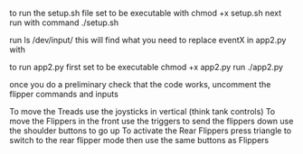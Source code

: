 to run the  setup.sh file set to be executable with 
chmod +x setup.sh next run with command ./setup.sh

run ls /dev/input/  this will find what you  need to replace eventX in app2.py with

to run app2.py first set to be executable chmod +x app2.py
run ./app2.py

once you do a preliminary check that the code works, uncomment the flipper commands and inputs

To move the Treads use the joysticks in vertical (think tank controls)
To move the Flippers in the front use the triggers to send the flippers down use the shoulder buttons to go up
To activate the Rear Flippers press triangle to switch to the rear flipper mode then use the same buttons as Flippers
